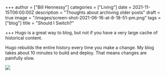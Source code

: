 +++
author = ["Bill Hennessy"]
categories = ["Living"]
date = 2021-11-15T06:00:00Z
description = "Thoughts about archiving older posts"
draft = true
image = "/images/screen-shot-2021-06-16-at-8-18-51-pm.png"
tags = ["blog"]
title = "Should I Switch?"

+++
Hugo is a great way to blog, but not if you have a very large cache of historical content.

Hugo rebuilds the entire history every time you make a change. My blog takes about 10 minutes to build and deploy. That means changes are painfully slow.

![](/images/screen-shot-2021-06-16-at-8-18-51-pm.png)